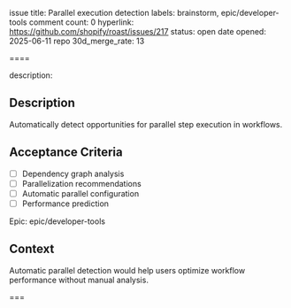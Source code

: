 issue title: Parallel execution detection
labels: brainstorm, epic/developer-tools
comment count: 0
hyperlink: https://github.com/shopify/roast/issues/217
status: open
date opened: 2025-06-11
repo 30d_merge_rate: 13

====

description:
## Description
Automatically detect opportunities for parallel step execution in workflows.

## Acceptance Criteria
- [ ] Dependency graph analysis
- [ ] Parallelization recommendations
- [ ] Automatic parallel configuration
- [ ] Performance prediction

Epic: epic/developer-tools

## Context
Automatic parallel detection would help users optimize workflow performance without manual analysis.

===
